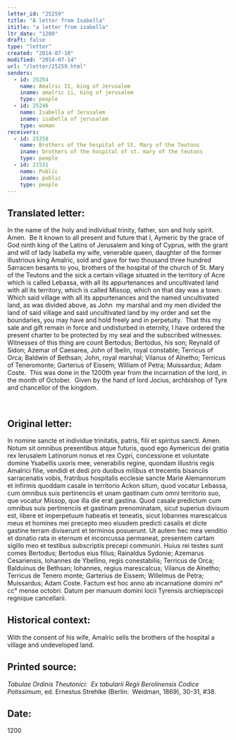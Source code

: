 ```yaml
---
letter_id: "25259"
title: "A letter from Isabella"
ititle: "a letter from isabella"
ltr_date: "1200"
draft: false
type: "letter"
created: "2014-07-10"
modified: "2014-07-14"
url: "/letter/25259.html"
senders:
  - id: 25254
    name: Amalric II, king of Jerusalem
    iname: amalric ii, king of jerusalem
    type: people
  - id: 25246
    name: Isabella of Jerusalem
    iname: isabella of jerusalem
    type: woman
receivers:
  - id: 25258
    name: Brothers of the hospital of St. Mary of the Teutons
    iname: brothers of the hospital of st. mary of the teutons
    type: people
  - id: 21531
    name: Public
    iname: public
    type: people
---
```

<h2> Translated letter:</h2><p>In the name of the holy and individual trinity, father, son and holy spirit.&nbsp; Amen.&nbsp; Be it known to all present and future that I, Aymeric by the grace of God ninth king of the Latins of Jerusalem and king of Cyprus, with the grant and will of lady Isabella my wife, venerable queen, daughter of the former illustrious king Amalric, sold and gave for two thousand three hundred Sarracen besants to you, brothers of the hospital of the church of St. Mary of the Teutons and the sick a certain village situated in the territory of Acre which is called Lebassa, with all its appurtenances and uncultivated land with all its territory, which is called Missop, which on that day was a town.&nbsp; Which said village with all its appurtenances and the named uncultivated land, as was divided above, as John&nbsp; my marshal and my men divided the land of said village and said uncultivated land by my order and set the boundaries, you may have and hold freely and in perpetuity.&nbsp; That this my sale and gift remain in force and undisturbed in eternity, I have ordered the present charter to be protected by my seal and the subscribed witnesses.&nbsp; Witnesses of this thing are count Bertodus; Bertodus, his son; Reynald of Sidon; Azemar of Caesarea, John of Ibelin, royal constable; Terricus of Orca; Baldwin of Bethsan; John, royal marshal; Vilanus of Alnetho; Terricus of Teneromonte; Garterius of Eissem; William of Petra; Muissardus; Adam Coste.&nbsp; This was done in the 1200th year from the incarnation of the lord, in the month of October.&nbsp; Given by the hand of lord Jocius, archbishop of Tyre and chancellor of the kingdom.</p><p>&nbsp;</p><h2 class="mt-4"> Original letter:</h2><p>In nomine sancte et individue trinitatis, patris, filii et spiritus sancti. Amen. Notum sit omnibus presentibus atque futuris, quod ego Aymericus dei gratia rex Ierusalem Latinorum nonus et rex Cypri, concessione et voluntate domine Ysabellis uxoris mee, venerabilis regine, quondam illustris regis Amalrici filie, vendidi et dedi pro duobus milibus et trecentis bisanciis sarracenatis vobis, fratribus hospitalis ecclesie sancte Marie Alemannorum et infirmis quoddam casale in territorio Ackon situm, quod vocatur Lebassa, cum omnibus suis pertinenciis et unam gastinam cum omni territorio suo, que vo­catur Missop, que illa die erat gastina. Quod casale predictum cum omnibus suis pertinenciis et gastinam prenominatam, sicut superius divisum est, libere et imperpetuum habeatis et teneatis, sicut Iobannes marescalcus meus et ho­mines mei precepto meo eiusdem predicti casalis et dicte gastine terram diviserunt et terminos posuerunt. Ut autem hec mea venditio et donatio rata in eternum et inconcussa permaneat, presentem cartam sigillo meo et testibus subscriptis precepi communiri. Huius rei testes sunt comes Bertodus; Bertodus eius filius; Rainaldus Sydonie; Azemarus Cesariensis, Iohannes de Ybellino, regis conestabilis; Terricus de Orca; Balduinus de Bethsan; Iohannes, regius marescalcus; Vilanus de Alnetho; Terricus de Tenero monte; Garterius de Eissem; Willelmus de Petra; Muissardus; Adam Coste. Factum est hoc anno ab incarnatione domini m° cc° mense octobri. Datum per manuum domini Iocii Tyrensis archiepiscopi regnique cancellarii.</p><h2 class="mt-4"> Historical context:</h2><p>With the consent of his wife, Amalric sells the brothers of the hospital a village and undeveloped land.</p><h2 class="mt-4"> Printed source:</h2><p><i>Tabulae Ordinis Theutonici:&nbsp; Ex tabularii Regii Berolinensis Codice Potissimum</i>, ed. Ernestus Strehlke (Berlin:&nbsp; Weidman, 1869), 30-31, #38.</p><h2 class="mt-4"> Date:</h2>1200